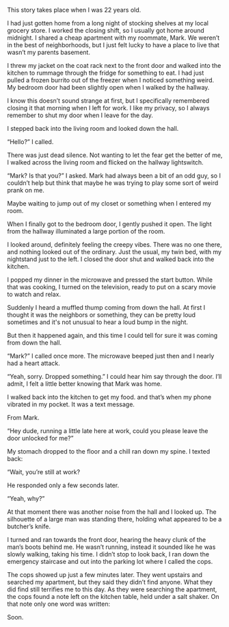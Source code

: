 This story takes place when I was 22 years old. 

I had just gotten home from a long night of stocking shelves at my local grocery store. I worked the closing shift, so I usually got home around midnight. I shared a cheap apartment with my roommate, Mark. We weren’t in the best of neighborhoods, but I just felt lucky to have a place to live that wasn’t my parents basement. 

I threw my jacket on the coat rack next to the front door and walked into the kitchen to rummage through the fridge for something to eat. I had just pulled a frozen burrito out of the freezer when I noticed something weird. My bedroom door had been slightly open when I walked by the hallway. 

I know this doesn’t sound strange at first, but I specifically remembered closing it that morning when I left for work. I like my privacy, so I always remember to shut my door when I leave for the day.

I stepped back into the living room and looked down the hall. 

“Hello?” I called. 

There was just dead silence. Not wanting to let the fear get the better of me, I walked across the living room and flicked on the hallway lightswitch. 

“Mark? Is that you?” I asked. Mark had always been a bit of an odd guy, so I couldn’t help but think that maybe he was trying to play some sort of weird prank on me. 

Maybe waiting to jump out of my closet or something when I entered my room. 

When I finally got to the bedroom door, I gently pushed it open. The light from the hallway illuminated a large portion of the room. 

I looked around, definitely feeling the creepy vibes. There was no one there, and nothing looked out of the ordinary. Just the usual, my twin bed, with my nightstand just to the left. I closed the door shut and walked back into the kitchen. 

I popped my dinner in the microwave and pressed the start button. While that was cooking, I turned on the television, ready to put on a scary movie to watch and relax.  

Suddenly I heard a muffled thump coming from down the hall. At first I thought it was the neighbors or something, they can be pretty loud sometimes and it's not unusual to hear a loud bump in the night. 

But then it happened again, and this time I could tell for sure it was coming from down the hall. 

“Mark?” I called once more. The microwave beeped just then and I nearly had a heart attack. 

“Yeah, sorry. Dropped something.” I could hear him say through the door. I’ll admit, I felt a little better knowing that Mark was home. 

I walked back into the kitchen to get my food. and that’s when my phone vibrated in my pocket. It was a text message. 

From Mark. 

“Hey dude, running a little late here at work, could you please leave the door unlocked for me?” 

My stomach dropped to the floor and a chill ran down my spine. I texted back: 

“Wait, you’re still at work? 

He responded only a few seconds later. 

“Yeah, why?” 

At that moment there was another noise from the hall and I looked up. The silhouette of a large man was standing there, holding what appeared to be a butcher’s knife. 

I turned and ran towards the front door, hearing the heavy clunk of the man’s boots behind me. He wasn’t running, instead it sounded like he was slowly walking, taking his time. I didn’t stop to look back, I ran down the emergency staircase and out into the parking lot where I called the cops. 

The cops showed up just a few minutes later. They went upstairs and searched my apartment, but they said they didn’t find anyone. What they did find still terrifies me to this day. As they were searching the apartment, the cops found a note left on the kitchen table, held under a salt shaker. On that note only one word was written:

Soon.